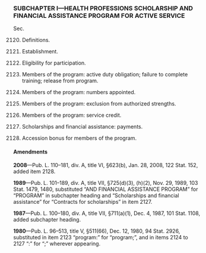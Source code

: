 ### SUBCHAPTER I—HEALTH PROFESSIONS SCHOLARSHIP AND FINANCIAL ASSISTANCE PROGRAM FOR ACTIVE SERVICE ###

Sec.

2120. Definitions.

2121. Establishment.

2122. Eligibility for participation.

2123. Members of the program: active duty obligation; failure to complete training; release from program.

2124. Members of the program: numbers appointed.

2125. Members of the program: exclusion from authorized strengths.

2126. Members of the program: service credit.

2127. Scholarships and financial assistance: payments.

2128. Accession bonus for members of the program.

#### Amendments ####

**2008**—Pub. L. 110–181, div. A, title VI, §623(b), Jan. 28, 2008, 122 Stat. 152, added item 2128.

**1989**—Pub. L. 101–189, div. A, title VII, §725(d)(3), (h)(2), Nov. 29, 1989, 103 Stat. 1479, 1480, substituted “AND FINANCIAL ASSISTANCE PROGRAM” for “PROGRAM” in subchapter heading and “Scholarships and financial assistance” for “Contracts for scholarships” in item 2127.

**1987**—Pub. L. 100–180, div. A, title VII, §711(a)(1), Dec. 4, 1987, 101 Stat. 1108, added subchapter heading.

**1980**—Pub. L. 96–513, title V, §511(66), Dec. 12, 1980, 94 Stat. 2926, substituted in item 2123 “program:” for “program;”, and in items 2124 to 2127 “:” for “;” wherever appearing.